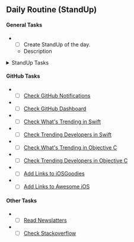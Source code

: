 ## Daily Routine (StandUp)

#### General Tasks
* - [ ] Create StandUp of the day.
  - Description

<details>
<summary>StandUp Tasks</summary>
* - [ ] What did I do yesterday?
  - Description
* - [ ] What will I do today?
  - Description
* - [ ] Are there any impediments in my way?
  - Description
</details>

#### GitHub Tasks
* - [ ] [Check GitHub Notifications](https://github.com/notifications)
* - [ ] [Check GitHub Dashboard](https://github.com)
* - [ ] [Check What's Trending in Swift](https://github.com/trending?l=swift)
* - [ ] [Check Trending Developers in Swift](https://github.com/trending/developers/swift)
* - [ ] [Check What's Trending in Objective C](https://github.com/trending/objective-c)
* - [ ] [Check Trending Developers in Objective C](https://github.com/trending/developers/objective-c)
* - [ ] [Add Links to iOSGoodies](https://github.com/iOS-Goodies/iOS-Goodies)
* - [ ] [Add Links to Awesome iOS](https://github.com/vsouza/awesome-ios)

#### Other Tasks
* - [ ] [Read Newslatters]()
* - [ ] [Check Stackoverflow](http://stackoverflow.com)

